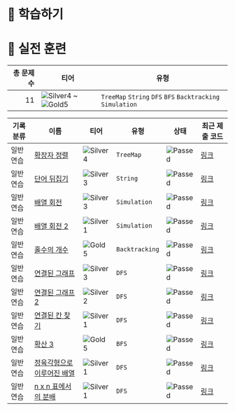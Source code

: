 # 📖 학습하기

# 🥇 실전 훈련
|총 문제 수|티어|유형|
|---:|---|---|
|11|![Silver4][s4] ~ ![Gold5][g5]|`TreeMap` `String` `DFS` `BFS` `Backtracking` `Simulation`|

|기록분류|이름|티어|유형|상태|최근 제출 코드|
|---|---|---|---|---|---|
|일반 연습|[확장자 정렬](https://www.codetree.ai/training-field/search/problems/sort-by-extension)|![Silver4][s4]|`TreeMap`|![Passed][passed]|[링크](https://github.com/plast7/codetree-TILs/blob/main/240930/%ED%99%95%EC%9E%A5%EC%9E%90%20%EC%A0%95%EB%A0%AC/sort-by-extension.cpp)|
|일반 연습|[단어 뒤집기](https://www.codetree.ai/training-field/search/problems/word-flip)|![Silver3][s3]|`String`|![Passed][passed]|[링크](https://github.com/plast7/codetree-TILs/blob/main/240930/%EB%8B%A8%EC%96%B4%20%EB%92%A4%EC%A7%91%EA%B8%B0/word-flip.cpp)|
|일반 연습|[배열 회전](https://www.codetree.ai/training-field/search/problems/array-rotation)|![Silver3][s3]|`Simulation`|![Passed][passed]|[링크](https://github.com/plast7/codetree-TILs/blob/main/240930/%EB%B0%B0%EC%97%B4%20%ED%9A%8C%EC%A0%84/array-rotation.cpp)|
|일반 연습|[배열 회전 2](https://www.codetree.ai/training-field/search/problems/array-rotation-2)|![Silver1][s1]|`Simulation`|![Passed][passed]|[링크](https://github.com/plast7/codetree-TILs/blob/main/240930/%EB%B0%B0%EC%97%B4%20%ED%9A%8C%EC%A0%84%202/array-rotation-2.cpp)|
|일반 연습|[홀수의 개수](https://www.codetree.ai/training-field/search/problems/odd-number)|![Gold5][g5]|`Backtracking`|![Passed][passed]|[링크](https://github.com/plast7/codetree-TILs/blob/main/240930/%ED%99%80%EC%88%98%EC%9D%98%20%EA%B0%9C%EC%88%98/odd-number.cpp)|
|일반 연습|[연결된 그래프](https://www.codetree.ai/training-field/search/problems/connected-graph)|![Silver3][s3]|`DFS`|![Passed][passed]|[링크](https://github.com/plast7/codetree-TILs/blob/main/240930/%EC%97%B0%EA%B2%B0%EB%90%9C%20%EA%B7%B8%EB%9E%98%ED%94%84/connected-graph.cpp)|
|일반 연습|[연결된 그래프 2](https://www.codetree.ai/training-field/search/problems/connected-graph-2)|![Silver2][s2]|`DFS`|![Passed][passed]|[링크](https://github.com/plast7/codetree-TILs/blob/main/240930/%EC%97%B0%EA%B2%B0%EB%90%9C%20%EA%B7%B8%EB%9E%98%ED%94%84%202/connected-graph-2.cpp)|
|일반 연습|[연결된 칸 찾기](https://www.codetree.ai/training-field/search/problems/find-linked-cells)|![Silver1][s1]|`DFS`|![Passed][passed]|[링크](https://github.com/plast7/codetree-TILs/blob/main/240930/%EC%97%B0%EA%B2%B0%EB%90%9C%20%EC%B9%B8%20%EC%B0%BE%EA%B8%B0/find-linked-cells.cpp)|
|일반 연습|[확산 3](https://www.codetree.ai/training-field/search/problems/diffusion-3)|![Gold5][g5]|`BFS`|![Passed][passed]|[링크](https://github.com/plast7/codetree-TILs/blob/main/240930/%ED%99%95%EC%82%B0%203/diffusion-3.cpp)|
|일반 연습|[정육각형으로 이루어진 배열](https://www.codetree.ai/training-field/search/problems/array-of-hexagons)|![Silver1][s1]|`DFS`|![Passed][passed]|[링크](https://github.com/plast7/codetree-TILs/blob/main/240930/%EC%A0%95%EC%9C%A1%EA%B0%81%ED%98%95%EC%9C%BC%EB%A1%9C%20%EC%9D%B4%EB%A3%A8%EC%96%B4%EC%A7%84%20%EB%B0%B0%EC%97%B4/array-of-hexagons.cpp)|
|일반 연습|[n x n 표에서의 분배](https://www.codetree.ai/training-field/search/problems/distribution-in-an-n-x-n-table)|![Silver1][s1]|`DFS`|![Passed][passed]|[링크](https://github.com/plast7/codetree-TILs/blob/main/240930/n%20x%20n%20%ED%91%9C%EC%97%90%EC%84%9C%EC%9D%98%20%EB%B6%84%EB%B0%B0/distribution-in-an-n-x-n-table.cpp)|










[b5]: https://img.shields.io/badge/Bronze_5-%235D3E31.svg
[b4]: https://img.shields.io/badge/Bronze_4-%235D3E31.svg
[b3]: https://img.shields.io/badge/Bronze_3-%235D3E31.svg
[b2]: https://img.shields.io/badge/Bronze_2-%235D3E31.svg
[b1]: https://img.shields.io/badge/Bronze_1-%235D3E31.svg
[s5]: https://img.shields.io/badge/Silver_5-%23394960.svg
[s4]: https://img.shields.io/badge/Silver_4-%23394960.svg
[s3]: https://img.shields.io/badge/Silver_3-%23394960.svg
[s2]: https://img.shields.io/badge/Silver_2-%23394960.svg
[s1]: https://img.shields.io/badge/Silver_1-%23394960.svg
[g5]: https://img.shields.io/badge/Gold_5-%23FFC433.svg
[g4]: https://img.shields.io/badge/Gold_4-%23FFC433.svg
[g3]: https://img.shields.io/badge/Gold_3-%23FFC433.svg
[g2]: https://img.shields.io/badge/Gold_2-%23FFC433.svg
[g1]: https://img.shields.io/badge/Gold_1-%23FFC433.svg
[p5]: https://img.shields.io/badge/Platinum_5-%2376DDD8.svg
[p4]: https://img.shields.io/badge/Platinum_4-%2376DDD8.svg
[p3]: https://img.shields.io/badge/Platinum_3-%2376DDD8.svg
[p2]: https://img.shields.io/badge/Platinum_2-%2376DDD8.svg
[p1]: https://img.shields.io/badge/Platinum_1-%2376DDD8.svg
[passed]: https://img.shields.io/badge/Passed-%23009D27.svg
[failed]: https://img.shields.io/badge/Failed-%23D24D57.svg
[easy]: https://img.shields.io/badge/쉬움-%235cb85c.svg?for-the-badge
[medium]: https://img.shields.io/badge/보통-%23FFC433.svg?for-the-badge
[hard]: https://img.shields.io/badge/어려움-%23D24D57.svg?for-the-badge